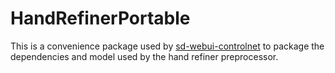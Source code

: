 # HandRefinerPortable

This is a convenience package used by
[sd-webui-controlnet](https://github.com/Mikubill/sd-webui-controlnet)
to package the dependencies and model used by the hand refiner preprocessor.
